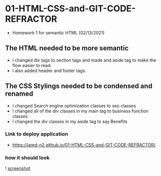 # 01-HTML-CSS-and-GIT-CODE-REFRACTOR
* Homework 1 for semantic HTML (02/13/2021)

## The HTML needed to be more semantic
* I changed div tags to section tags and made and aside tag to make the flow easier to read.
* I also added header and footer tags.

## The CSS Stylings needed to be condensed and renamed
* I changed Search engine optimization classes to seo classes
* I changed all of the div classes in my main tag to business function classes
* I changed the div classes in my aside tag to say Benefits 

### Link to deploy application
* https://jared-n2.github.io/01-HTML-CSS-and-GIT-CODE-REFRACTOR/

### how it should look
! [screenshot](https://jared-n2.github.io/01-HTML-CSS-and-GIT-CODE-REFRACTOR/)


